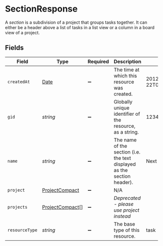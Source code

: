 # SectionResponse

A *section* is a subdivision of a project that groups tasks together. It can either be a header above a list of tasks in a list view or a column in a board view of a project.


## Fields

| Field                                                                                         | Type                                                                                          | Required                                                                                      | Description                                                                                   | Example                                                                                       |
| --------------------------------------------------------------------------------------------- | --------------------------------------------------------------------------------------------- | --------------------------------------------------------------------------------------------- | --------------------------------------------------------------------------------------------- | --------------------------------------------------------------------------------------------- |
| `createdAt`                                                                                   | [Date](https://developer.mozilla.org/en-US/docs/Web/JavaScript/Reference/Global_Objects/Date) | :heavy_minus_sign:                                                                            | The time at which this resource was created.                                                  | 2012-02-22T02:06:58.147Z                                                                      |
| `gid`                                                                                         | *string*                                                                                      | :heavy_minus_sign:                                                                            | Globally unique identifier of the resource, as a string.                                      | 12345                                                                                         |
| `name`                                                                                        | *string*                                                                                      | :heavy_minus_sign:                                                                            | The name of the section (i.e. the text displayed as the section header).                      | Next Actions                                                                                  |
| `project`                                                                                     | [ProjectCompact](../../models/shared/projectcompact.md)                                       | :heavy_minus_sign:                                                                            | N/A                                                                                           |                                                                                               |
| `projects`                                                                                    | [ProjectCompact](../../models/shared/projectcompact.md)[]                                     | :heavy_minus_sign:                                                                            | *Deprecated - please use project instead*                                                     |                                                                                               |
| `resourceType`                                                                                | *string*                                                                                      | :heavy_minus_sign:                                                                            | The base type of this resource.                                                               | task                                                                                          |